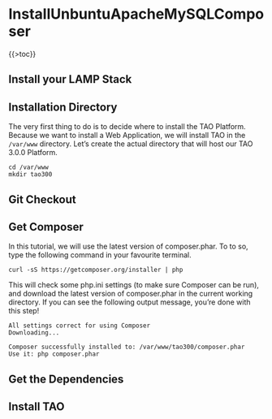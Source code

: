 InstallUnbuntuApacheMySQLComposer
=================================

{{\>toc}}

Install your LAMP Stack
-----------------------

Installation Directory
----------------------

The very first thing to do is to decide where to install the TAO Platform. Because we want to install a Web Application, we will install TAO in the `/var/www` directory. Let’s create the actual directory that will host our TAO 3.0.0 Platform.

    cd /var/www
    mkdir tao300

Git Checkout
------------

Get Composer
------------

In this tutorial, we will use the latest version of composer.phar. To to so, type the following command in your favourite terminal.

    curl -sS https://getcomposer.org/installer | php

This will check some php.ini settings (to make sure Composer can be run), and download the latest version of composer.phar in the current working directory. If you can see the following output message, you’re done with this step!

    All settings correct for using Composer
    Downloading...

    Composer successfully installed to: /var/www/tao300/composer.phar
    Use it: php composer.phar

Get the Dependencies
--------------------

Install TAO
-----------
